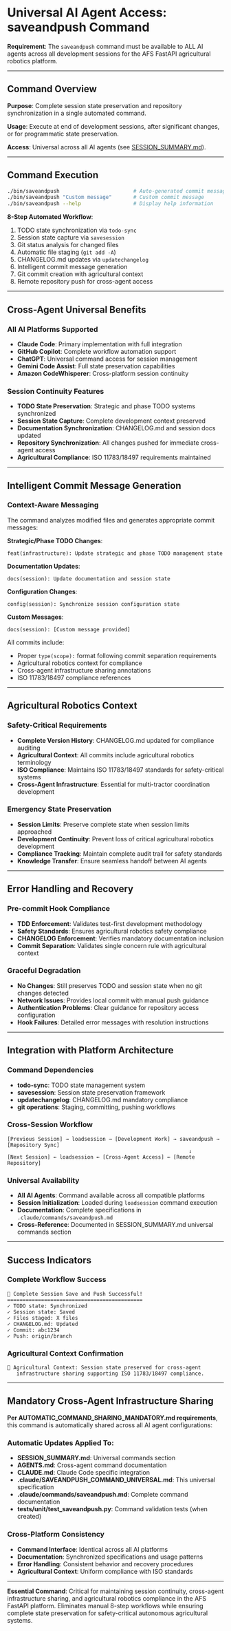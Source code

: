 # Universal AI Agent Access: saveandpush Command

**Requirement**: The `saveandpush` command must be available to ALL AI agents across all development sessions for the AFS FastAPI agricultural robotics platform.

---

## Command Overview

**Purpose**: Complete session state preservation and repository synchronization in a single automated command.

**Usage**: Execute at end of development sessions, after significant changes, or for programmatic state preservation.

**Access**: Universal across all AI agents (see [SESSION_SUMMARY.md](../SESSION_SUMMARY.md#universal-ai-agents)).

---

## Command Execution

```bash
./bin/saveandpush                        # Auto-generated commit message
./bin/saveandpush "Custom message"       # Custom commit message
./bin/saveandpush --help                 # Display help information
```

**8-Step Automated Workflow**:
1. TODO state synchronization via `todo-sync`
2. Session state capture via `savesession`
3. Git status analysis for changed files
4. Automatic file staging (`git add -A`)
5. CHANGELOG.md updates via `updatechangelog`
6. Intelligent commit message generation
7. Git commit creation with agricultural context
8. Remote repository push for cross-agent access

---

## Cross-Agent Universal Benefits

### All AI Platforms Supported
- **Claude Code**: Primary implementation with full integration
- **GitHub Copilot**: Complete workflow automation support
- **ChatGPT**: Universal command access for session management
- **Gemini Code Assist**: Full state preservation capabilities
- **Amazon CodeWhisperer**: Cross-platform session continuity

### Session Continuity Features
- **TODO State Preservation**: Strategic and phase TODO systems synchronized
- **Session State Capture**: Complete development context preserved
- **Documentation Synchronization**: CHANGELOG.md and session docs updated
- **Repository Synchronization**: All changes pushed for immediate cross-agent access
- **Agricultural Compliance**: ISO 11783/18497 requirements maintained

---

## Intelligent Commit Message Generation

### Context-Aware Messaging
The command analyzes modified files and generates appropriate commit messages:

**Strategic/Phase TODO Changes**:
```
feat(infrastructure): Update strategic and phase TODO management state
```

**Documentation Updates**:
```
docs(session): Update documentation and session state
```

**Configuration Changes**:
```
config(session): Synchronize session configuration state
```

**Custom Messages**:
```
docs(session): [Custom message provided]
```

All commits include:
- Proper `type(scope):` format following commit separation requirements
- Agricultural robotics context for compliance
- Cross-agent infrastructure sharing annotations
- ISO 11783/18497 compliance references

---

## Agricultural Robotics Context

### Safety-Critical Requirements
- **Complete Version History**: CHANGELOG.md updated for compliance auditing
- **Agricultural Context**: All commits include agricultural robotics terminology
- **ISO Compliance**: Maintains ISO 11783/18497 standards for safety-critical systems
- **Cross-Agent Infrastructure**: Essential for multi-tractor coordination development

### Emergency State Preservation
- **Session Limits**: Preserve complete state when session limits approached
- **Development Continuity**: Prevent loss of critical agricultural robotics development
- **Compliance Tracking**: Maintain complete audit trail for safety standards
- **Knowledge Transfer**: Ensure seamless handoff between AI agents

---

## Error Handling and Recovery

### Pre-commit Hook Compliance
- **TDD Enforcement**: Validates test-first development methodology
- **Safety Standards**: Ensures agricultural robotics safety compliance
- **CHANGELOG Enforcement**: Verifies mandatory documentation inclusion
- **Commit Separation**: Validates single concern rule with agricultural context

### Graceful Degradation
- **No Changes**: Still preserves TODO and session state when no git changes detected
- **Network Issues**: Provides local commit with manual push guidance
- **Authentication Problems**: Clear guidance for repository access configuration
- **Hook Failures**: Detailed error messages with resolution instructions

---

## Integration with Platform Architecture

### Command Dependencies
- **todo-sync**: TODO state management system
- **savesession**: Session state preservation framework
- **updatechangelog**: CHANGELOG.md mandatory compliance
- **git operations**: Staging, committing, pushing workflows

### Cross-Session Workflow
```
[Previous Session] → loadsession → [Development Work] → saveandpush → [Repository Sync]
                                                           ↓
[Next Session] ← loadsession ← [Cross-Agent Access] ← [Remote Repository]
```

### Universal Availability
- **All AI Agents**: Command available across all compatible platforms
- **Session Initialization**: Loaded during `loadsession` command execution
- **Documentation**: Complete specifications in `.claude/commands/saveandpush.md`
- **Cross-Reference**: Documented in SESSION_SUMMARY.md universal commands section

---

## Success Indicators

### Complete Workflow Success
```
🎉 Complete Session Save and Push Successful!
============================================
✓ TODO state: Synchronized
✓ Session state: Saved
✓ Files staged: X files
✓ CHANGELOG.md: Updated
✓ Commit: abc1234
✓ Push: origin/branch
```

### Agricultural Context Confirmation
```
🌾 Agricultural Context: Session state preserved for cross-agent
   infrastructure sharing supporting ISO 11783/18497 compliance.
```

---

## Mandatory Cross-Agent Infrastructure Sharing

**Per AUTOMATIC_COMMAND_SHARING_MANDATORY.md requirements**, this command is automatically shared across all AI agent configurations:

### Automatic Updates Applied To:
- **SESSION_SUMMARY.md**: Universal commands section
- **AGENTS.md**: Cross-agent command documentation
- **CLAUDE.md**: Claude Code specific integration
- **.claude/SAVEANDPUSH_COMMAND_UNIVERSAL.md**: This universal specification
- **.claude/commands/saveandpush.md**: Complete command documentation
- **tests/unit/test_saveandpush.py**: Command validation tests (when created)

### Cross-Platform Consistency
- **Command Interface**: Identical across all AI platforms
- **Documentation**: Synchronized specifications and usage patterns
- **Error Handling**: Consistent behavior and recovery procedures
- **Agricultural Context**: Uniform compliance with ISO standards

---

**Essential Command**: Critical for maintaining session continuity, cross-agent infrastructure sharing, and agricultural robotics compliance in the AFS FastAPI platform. Eliminates manual 8-step workflows while ensuring complete state preservation for safety-critical autonomous agricultural systems.